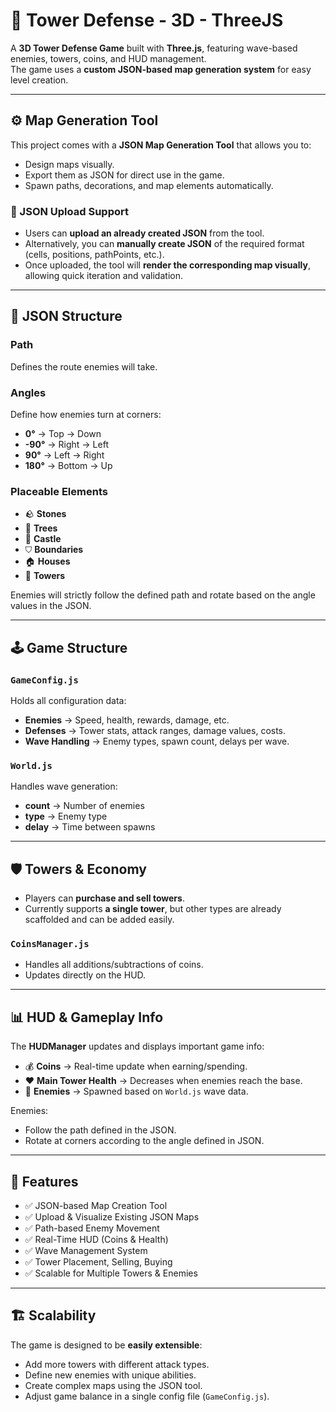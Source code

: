# 🏰 Tower Defense - 3D - ThreeJS

A **3D Tower Defense Game** built with **Three.js**, featuring wave-based enemies, towers, coins, and HUD management.  
The game uses a **custom JSON-based map generation system** for easy level creation.

---

## ⚙️ Map Generation Tool

This project comes with a **JSON Map Generation Tool** that allows you to:

- Design maps visually.
- Export them as JSON for direct use in the game.
- Spawn paths, decorations, and map elements automatically.

### 🔄 JSON Upload Support

- Users can **upload an already created JSON** from the tool.
- Alternatively, you can **manually create JSON** of the required format (cells, positions, pathPoints, etc.).
- Once uploaded, the tool will **render the corresponding map visually**, allowing quick iteration and validation.

---

## 📑 JSON Structure

### Path

Defines the route enemies will take.

### Angles

Define how enemies turn at corners:

- **0°** → Top → Down
- **-90°** → Right → Left
- **90°** → Left → Right
- **180°** → Bottom → Up

### Placeable Elements

- 🪨 **Stones**
- 🌲 **Trees**
- 🏰 **Castle**
- ⛉ **Boundaries**
- 🏠 **Houses**
- 🗼 **Towers**

Enemies will strictly follow the defined path and rotate based on the angle values in the JSON.

---

## 🕹️ Game Structure

### `GameConfig.js`

Holds all configuration data:

- **Enemies** → Speed, health, rewards, damage, etc.
- **Defenses** → Tower stats, attack ranges, damage values, costs.
- **Wave Handling** → Enemy types, spawn count, delays per wave.

### `World.js`

Handles wave generation:

- **count** → Number of enemies
- **type** → Enemy type
- **delay** → Time between spawns

---

## 🛡️ Towers & Economy

- Players can **purchase and sell towers**.
- Currently supports **a single tower**, but other types are already scaffolded and can be added easily.

### `CoinsManager.js`

- Handles all additions/subtractions of coins.
- Updates directly on the HUD.

---

## 📊 HUD & Gameplay Info

The **HUDManager** updates and displays important game info:

- 💰 **Coins** → Real-time update when earning/spending.
- ❤️ **Main Tower Health** → Decreases when enemies reach the base.
- 👾 **Enemies** → Spawned based on `World.js` wave data.

Enemies:

- Follow the path defined in the JSON.
- Rotate at corners according to the angle defined in JSON.

---

## 🚀 Features

- ✅ JSON-based Map Creation Tool
- ✅ Upload & Visualize Existing JSON Maps
- ✅ Path-based Enemy Movement
- ✅ Real-Time HUD (Coins & Health)
- ✅ Wave Management System
- ✅ Tower Placement, Selling, Buying
- ✅ Scalable for Multiple Towers & Enemies

---

## 🏗️ Scalability

The game is designed to be **easily extensible**:

- Add more towers with different attack types.
- Define new enemies with unique abilities.
- Create complex maps using the JSON tool.
- Adjust game balance in a single config file (`GameConfig.js`).
